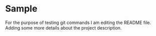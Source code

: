 # Sample
For the purpose of testing git commands
I am editing the README file. Adding some more details about the project description.
